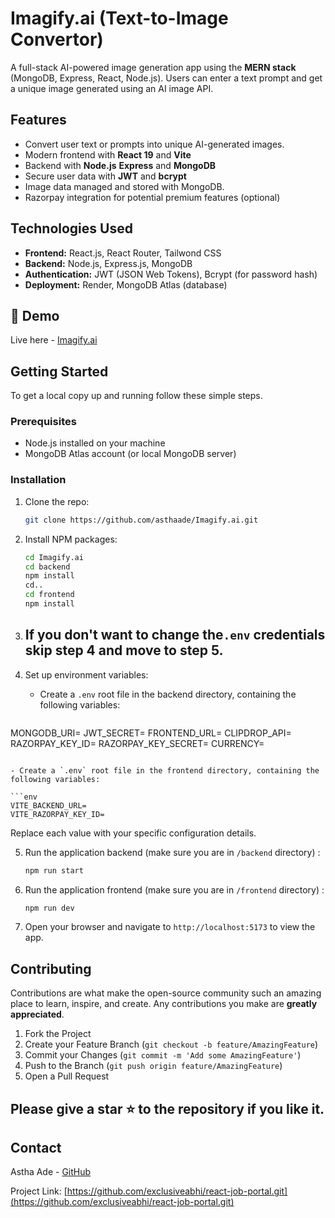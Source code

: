 # Imagify.ai (Text-to-Image Convertor)

A full-stack AI-powered image generation app using the **MERN stack** (MongoDB, Express, React, Node.js). Users can enter a text prompt and get a unique image generated using an AI image API.

## Features

- Convert user text or prompts into unique AI-generated images.
- Modern frontend with **React 19** and **Vite**
- Backend with **Node.js** **Express** and **MongoDB**
- Secure user data with **JWT** and **bcrypt**
- Image data managed and stored with MongoDB.
- Razorpay integration for potential premium features (optional)

## Technologies Used

- **Frontend:** React.js, React Router, Tailwond CSS
- **Backend:** Node.js, Express.js, MongoDB
- **Authentication:** JWT (JSON Web Tokens), Bcrypt (for password hash)
- **Deployment:** Render, MongoDB Atlas (database)

## 📸 Demo
Live here - [Imagify.ai](https://imagify-ai-4376.onrender.com)

## Getting Started

To get a local copy up and running follow these simple steps.

### Prerequisites

- Node.js installed on your machine
- MongoDB Atlas account (or local MongoDB server)

### Installation

1. Clone the repo:
   ```sh
   git clone https://github.com/asthaade/Imagify.ai.git
   ```
2. Install NPM packages:

   ```sh
   cd Imagify.ai
   cd backend
   npm install
   cd..
   cd frontend
   npm install
   ```

3. ## If you don't want to change the`.env` credentials skip step 4 and move to step 5.

4. Set up environment variables:

   - Create a `.env` root file in the backend directory, containing the following variables:

   ```env
  MONGODB_URI=
  JWT_SECRET=
  FRONTEND_URL=
  CLIPDROP_API=
  RAZORPAY_KEY_ID=
  RAZORPAY_KEY_SECRET=
  CURRENCY=
   ```

   - Create a `.env` root file in the frontend directory, containing the following variables:

  ```env
  VITE_BACKEND_URL=
  VITE_RAZORPAY_KEY_ID=

   ```

   Replace each value with your specific configuration details.

5. Run the application backend (make sure you are in `/backend` directory) :

   ```sh
   npm run start
   ```

6. Run the application frontend (make sure you are in `/frontend` directory) :
   ```sh
   npm run dev
   ```
7. Open your browser and navigate to `http://localhost:5173` to view the app.

## Contributing

Contributions are what make the open-source community such an amazing place to learn, inspire, and create. Any contributions you make are **greatly appreciated**.

1. Fork the Project
2. Create your Feature Branch (`git checkout -b feature/AmazingFeature`)
3. Commit your Changes (`git commit -m 'Add some AmazingFeature'`)
4. Push to the Branch (`git push origin feature/AmazingFeature`)
5. Open a Pull Request 

## Please give a star ⭐ to the repository if you like it.

## Contact

Astha Ade - [GitHub](https://github.com/asthaade)

Project Link: [https://github.com/exclusiveabhi/react-job-portal.git](https://github.com/exclusiveabhi/react-job-portal.git)

